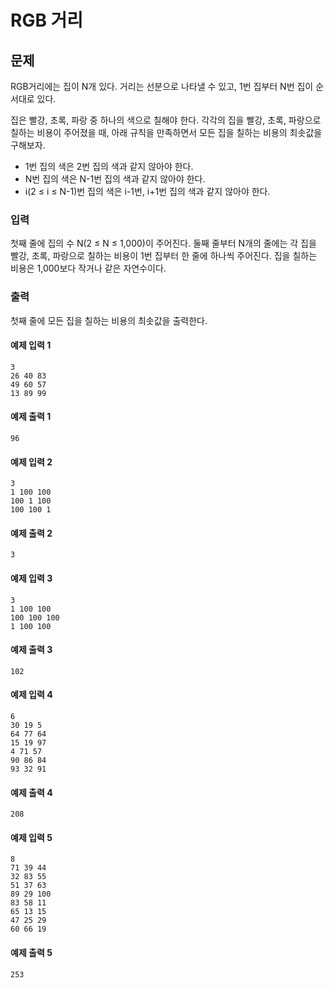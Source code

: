 # RGB 거리

## 문제
RGB거리에는 집이 N개 있다. 거리는 선분으로 나타낼 수 있고, 1번 집부터 N번 집이 순서대로 있다.

집은 빨강, 초록, 파랑 중 하나의 색으로 칠해야 한다. 각각의 집을 빨강, 초록, 파랑으로 칠하는 비용이 주어졌을 때, 아래 규칙을 만족하면서 모든 집을 칠하는 비용의 최솟값을 구해보자.

- 1번 집의 색은 2번 집의 색과 같지 않아야 한다.
- N번 집의 색은 N-1번 집의 색과 같지 않아야 한다.
- i(2 ≤ i ≤ N-1)번 집의 색은 i-1번, i+1번 집의 색과 같지 않아야 한다.

### 입력
첫째 줄에 집의 수 N(2 ≤ N ≤ 1,000)이 주어진다. 둘째 줄부터 N개의 줄에는 각 집을 빨강, 초록, 파랑으로 칠하는 비용이 1번 집부터 한 줄에 하나씩 주어진다. 집을 칠하는 비용은 1,000보다 작거나 같은 자연수이다.

### 출력

첫째 줄에 모든 집을 칠하는 비용의 최솟값을 출력한다.

#### 예제 입력 1 

```
3
26 40 83
49 60 57
13 89 99
```

#### 예제 출력 1 

```
96
```

#### 예제 입력 2 

```
3
1 100 100
100 1 100
100 100 1
```

#### 예제 출력 2 

```
3
```

#### 예제 입력 3 

```
3
1 100 100
100 100 100
1 100 100
```

#### 예제 출력 3 

```
102
```

#### 예제 입력 4 

```
6
30 19 5
64 77 64
15 19 97
4 71 57
90 86 84
93 32 91
```

#### 예제 출력 4 

```
208
```

#### 예제 입력 5 

```
8
71 39 44
32 83 55
51 37 63
89 29 100
83 58 11
65 13 15
47 25 29
60 66 19
```

#### 예제 출력 5 

```
253
```